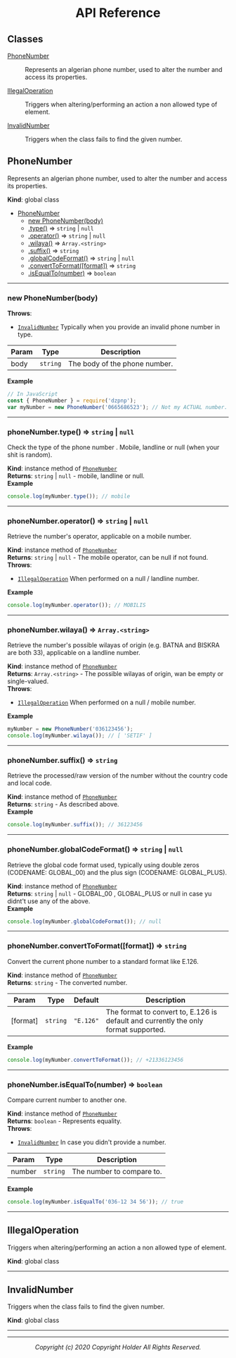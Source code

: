<h1 align="center">API Reference</h1>


## Classes

<dl>
<dt><a href="#PhoneNumber">PhoneNumber</a></dt>
<dd><p>Represents an algerian phone number, used to alter the number and access its properties.</p>
</dd>
<dt><a href="#IllegalOperation">IllegalOperation</a></dt>
<dd><p>Triggers when altering/performing an action a non allowed type of element.</p>
</dd>
<dt><a href="#InvalidNumber">InvalidNumber</a></dt>
<dd><p>Triggers when the class fails to find the given number.</p>
</dd>
</dl>

<a name="PhoneNumber"></a>

## PhoneNumber
Represents an algerian phone number, used to alter the number and access its properties.

**Kind**: global class  

* [PhoneNumber](#PhoneNumber)
    * [new PhoneNumber(body)](#new_PhoneNumber_new)
    * [.type()](#PhoneNumber+type) ⇒ <code>string</code> \| <code>null</code>
    * [.operator()](#PhoneNumber+operator) ⇒ <code>string</code> \| <code>null</code>
    * [.wilaya()](#PhoneNumber+wilaya) ⇒ <code>Array.&lt;string&gt;</code>
    * [.suffix()](#PhoneNumber+suffix) ⇒ <code>string</code>
    * [.globalCodeFormat()](#PhoneNumber+globalCodeFormat) ⇒ <code>string</code> \| <code>null</code>
    * [.convertToFormat([format])](#PhoneNumber+convertToFormat) ⇒ <code>string</code>
    * [.isEqualTo(number)](#PhoneNumber+isEqualTo) ⇒ <code>boolean</code>


* * *

<a name="new_PhoneNumber_new"></a>

### new PhoneNumber(body)
**Throws**:

- [<code>InvalidNumber</code>](#InvalidNumber) Typically when you provide an invalid phone number in type.


| Param | Type | Description |
| --- | --- | --- |
| body | <code>string</code> | The body of the phone number. |

**Example**  
```js
// In JavaScript
const { PhoneNumber } = require('dzpnp');
var myNumber = new PhoneNumber('0665686523'); // Not my ACTUAL number.
```

* * *

<a name="PhoneNumber+type"></a>

### phoneNumber.type() ⇒ <code>string</code> \| <code>null</code>
Check the type of the phone number . Mobile, landline or null (when your shit is random).

**Kind**: instance method of [<code>PhoneNumber</code>](#PhoneNumber)  
**Returns**: <code>string</code> \| <code>null</code> - mobile, landline or null.  
**Example**  
```js
console.log(myNumber.type()); // mobile
```

* * *

<a name="PhoneNumber+operator"></a>

### phoneNumber.operator() ⇒ <code>string</code> \| <code>null</code>
Retrieve the number's operator, applicable on a mobile number.

**Kind**: instance method of [<code>PhoneNumber</code>](#PhoneNumber)  
**Returns**: <code>string</code> \| <code>null</code> - The mobile operator, can be null if not found.  
**Throws**:

- [<code>IllegalOperation</code>](#IllegalOperation) When performed on a null / landline number.

**Example**  
```js
console.log(myNumber.operator()); // MOBILIS
```

* * *

<a name="PhoneNumber+wilaya"></a>

### phoneNumber.wilaya() ⇒ <code>Array.&lt;string&gt;</code>
Retrieve the number's possible wilayas of origin (e.g. BATNA and BISKRA are both 33), applicable on a landline number.

**Kind**: instance method of [<code>PhoneNumber</code>](#PhoneNumber)  
**Returns**: <code>Array.&lt;string&gt;</code> - The possible wilayas of origin, wan be empty or single-valued.  
**Throws**:

- [<code>IllegalOperation</code>](#IllegalOperation) When performed on a null / mobile number.

**Example**  
```js
myNumber = new PhoneNumber('036123456');
console.log(myNumber.wilaya()); // [ 'SETIF' ]
```

* * *

<a name="PhoneNumber+suffix"></a>

### phoneNumber.suffix() ⇒ <code>string</code>
Retrieve the processed/raw version of the number without the country code and local code.

**Kind**: instance method of [<code>PhoneNumber</code>](#PhoneNumber)  
**Returns**: <code>string</code> - As described above.  
**Example**  
```js
console.log(myNumber.suffix()); // 36123456
```

* * *

<a name="PhoneNumber+globalCodeFormat"></a>

### phoneNumber.globalCodeFormat() ⇒ <code>string</code> \| <code>null</code>
Retrieve the global code format used, typically using double zeros (CODENAME: GLOBAL_00) and the plus sign (CODENAME: GLOBAL_PLUS).

**Kind**: instance method of [<code>PhoneNumber</code>](#PhoneNumber)  
**Returns**: <code>string</code> \| <code>null</code> - GLOBAL_00 , GLOBAL_PLUS or null in case yu didnt't use any of the above.  
**Example**  
```js
console.log(myNumber.globalCodeFormat()); // null
```

* * *

<a name="PhoneNumber+convertToFormat"></a>

### phoneNumber.convertToFormat([format]) ⇒ <code>string</code>
Convert the current phone number to a standard format like E.126.

**Kind**: instance method of [<code>PhoneNumber</code>](#PhoneNumber)  
**Returns**: <code>string</code> - The converted number.  

| Param | Type | Default | Description |
| --- | --- | --- | --- |
| [format] | <code>string</code> | <code>&quot;E.126&quot;</code> | The format to convert to, E.126 is default and currently the only format supported. |

**Example**  
```js
console.log(myNumber.convertToFormat()); // +21336123456
```

* * *

<a name="PhoneNumber+isEqualTo"></a>

### phoneNumber.isEqualTo(number) ⇒ <code>boolean</code>
Compare current number to another one.

**Kind**: instance method of [<code>PhoneNumber</code>](#PhoneNumber)  
**Returns**: <code>boolean</code> - Represents equality.  
**Throws**:

- [<code>InvalidNumber</code>](#InvalidNumber) In case you didn't provide a number.


| Param | Type | Description |
| --- | --- | --- |
| number | <code>string</code> | The number to compare to. |

**Example**  
```js
console.log(myNumber.isEqualTo('036-12 34 56')); // true
```

* * *

<a name="IllegalOperation"></a>

## IllegalOperation
Triggers when altering/performing an action a non allowed type of element.

**Kind**: global class  

* * *

<a name="InvalidNumber"></a>

## InvalidNumber
Triggers when the class fails to find the given number.

**Kind**: global class  

* * *


* * *
<p align="center"><i>Copyright (c) 2020 Copyright Holder All Rights Reserved.</p>
